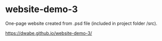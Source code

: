 # website-demo-3

One-page website created from .psd file (included in project folder /src).

https://dwabe.github.io/website-demo-3/
